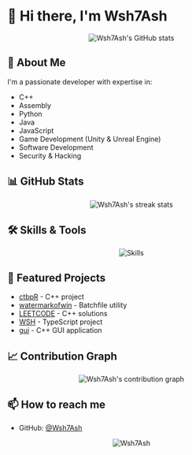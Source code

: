 # 👋 Hi there, I'm Wsh7Ash

<div align="center">
  <img src="https://github-readme-stats.vercel.app/api?username=Wsh7Ash&show_icons=true&theme=onedark" alt="Wsh7Ash's GitHub stats" />
</div>

## 🚀 About Me
I'm a passionate developer with expertise in:
- C++
- Assembly
- Python
- Java
- JavaScript
- Game Development (Unity & Unreal Engine)
- Software Development
- Security & Hacking

## 📊 GitHub Stats
<div align="center">
  <img src="https://github-readme-streak-stats.herokuapp.com/?user=Wsh7Ash&theme=onedark" alt="Wsh7Ash's streak stats" />
</div>

## 🛠️ Skills & Tools
<div align="center">
  <img src="https://skillicons.dev/icons?i=cpp,py,java,js,lua,unreal,neovim,visualstudio,vscode,git,github" alt="Skills" />
</div>

## 🌟 Featured Projects
- [ctbpR](https://github.com/Wsh7Ash/ctbpR) - C++ project
- [watermarkofwin](https://github.com/Wsh7Ash/watermarkofwin) - Batchfile utility
- [LEETCODE](https://github.com/Wsh7Ash/LEETCODE) - C++ solutions
- [WSH](https://github.com/Wsh7Ash/WSH) - TypeScript project
- [gui](https://github.com/Wsh7Ash/gui) - C++ GUI application

## 📈 Contribution Graph
<div align="center">
  <img src="https://github-readme-activity-graph.vercel.app/graph?username=Wsh7Ash&theme=onedark" alt="Wsh7Ash's contribution graph" />
</div>

## 📫 How to reach me
- GitHub: [@Wsh7Ash](https://github.com/Wsh7Ash)

<div align="center">
  <img src="https://komarev.com/ghpvc/?username=Wsh7Ash&label=Profile%20views&color=0e75b6&style=flat" alt="Wsh7Ash" />
</div> 
